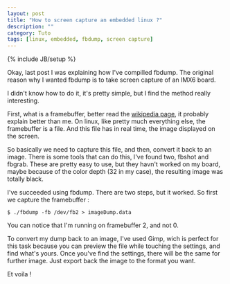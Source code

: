 ```yaml
---
layout: post
title: "How to screen capture an embedded linux ?"
description: ""
category: Tuto
tags: [linux, embedded, fbdump, screen capture]
---
```

{% include JB/setup %}
 
Okay, last post I was explaining how I've compilled fbdump. The original reason why I wanted fbdump is to take screen capture of an IMX6 board.

I didn't know how to do it, it's pretty simple, but I find the method really interesting.

First, what is a framebuffer, better read the [wikipedia page](https://en.wikipedia.org/wiki/Framebuffer), it probably explain better than me. On linux, like pretty much everything else, the framebuffer is a file. And this file has in real time, the image displayed on the screen.

So basically we need to capture this file, and then, convert it back to an image. There is some tools that can do this, I've found two, fbshot and fbgrab. These are pretty easy to use, but they havn't worked on my board, maybe because of the color depth (32 in my case), the resulting image was totally black.

I've succeeded using fbdump. There are two steps, but it worked.
So first we capture the framebuffer :

`$ ./fbdump -fb /dev/fb2 > imageDump.data`

You can notice that I'm running on framebuffer 2, and not 0.

To convert my dump back to an image, I've used Gimp, wich is perfect for this task because you can preview the file while touching the settings, and find what's yours. Once you've find the settings, there will be the same for further image. Just export back the image to the format you want.

Et voila !

